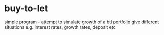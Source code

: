 # buy-to-let
simple program - attempt to simulate growth of
a btl portfolio give different situations
e.g. interest rates, growth rates, deposit etc
